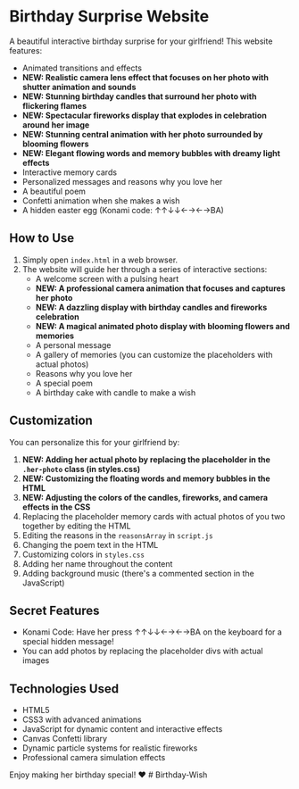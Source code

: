 # Birthday Surprise Website

A beautiful interactive birthday surprise for your girlfriend! This website features:

- Animated transitions and effects
- **NEW: Realistic camera lens effect that focuses on her photo with shutter animation and sounds**
- **NEW: Stunning birthday candles that surround her photo with flickering flames**
- **NEW: Spectacular fireworks display that explodes in celebration around her image**
- **NEW: Stunning central animation with her photo surrounded by blooming flowers**
- **NEW: Elegant flowing words and memory bubbles with dreamy light effects**
- Interactive memory cards
- Personalized messages and reasons why you love her
- A beautiful poem
- Confetti animation when she makes a wish
- A hidden easter egg (Konami code: ↑↑↓↓←→←→BA)

## How to Use

1. Simply open `index.html` in a web browser.
2. The website will guide her through a series of interactive sections:
   - A welcome screen with a pulsing heart
   - **NEW: A professional camera animation that focuses and captures her photo**
   - **NEW: A dazzling display with birthday candles and fireworks celebration**
   - **NEW: A magical animated photo display with blooming flowers and memories**
   - A personal message
   - A gallery of memories (you can customize the placeholders with actual photos)
   - Reasons why you love her
   - A special poem
   - A birthday cake with candle to make a wish

## Customization

You can personalize this for your girlfriend by:

1. **NEW: Adding her actual photo by replacing the placeholder in the `.her-photo` class (in styles.css)**
2. **NEW: Customizing the floating words and memory bubbles in the HTML**
3. **NEW: Adjusting the colors of the candles, fireworks, and camera effects in the CSS**
4. Replacing the placeholder memory cards with actual photos of you two together by editing the HTML
5. Editing the reasons in the `reasonsArray` in `script.js`
6. Changing the poem text in the HTML
7. Customizing colors in `styles.css`
8. Adding her name throughout the content
9. Adding background music (there's a commented section in the JavaScript)

## Secret Features

- Konami Code: Have her press ↑↑↓↓←→←→BA on the keyboard for a special hidden message!
- You can add photos by replacing the placeholder divs with actual images

## Technologies Used

- HTML5
- CSS3 with advanced animations
- JavaScript for dynamic content and interactive effects
- Canvas Confetti library
- Dynamic particle systems for realistic fireworks
- Professional camera simulation effects

Enjoy making her birthday special! ❤️ # Birthday-Wish
